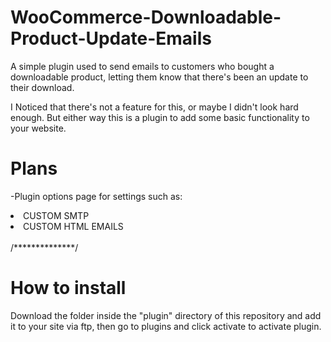 # WooCommerce-Downloadable-Product-Update-Emails

A simple plugin used to send emails to customers who bought a downloadable product, letting them know that there's been an update to their download.

I Noticed that there's not a feature for this, or maybe I didn't look hard enough. But either way this is a plugin to add some basic functionality to your website.

# Plans

-Plugin options page for settings such as:

<li>CUSTOM SMTP</li>
<li>CUSTOM HTML EMAILS</li><br>
/**************/

# How to install

Download the folder inside the "plugin" directory of this repository and add it to your site via ftp, then go to plugins and click activate to activate plugin.
